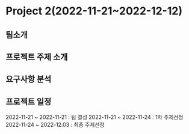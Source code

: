 # Project 2(2022-11-21~2022-12-12)

## 팀소개

## 프로젝트 주제 소개 

## 요구사항 분석


## 프로젝트 일정

2022-11-21 ~ 2022-11-21 : 팀 결성
2022-11-21 ~ 2022-11-24 : 1차 주제선정
2022-11-24 ~ 2022-12.03 : 최종 주제선정



